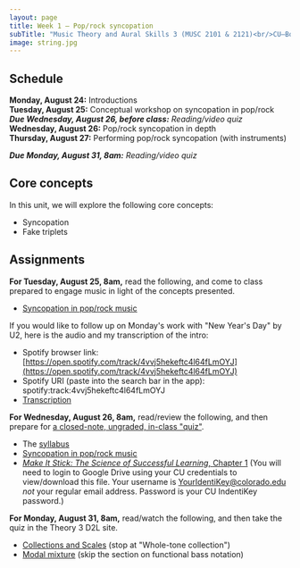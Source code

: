 ```yaml
---
layout: page
title: Week 1 – Pop/rock syncopation
subTitle: "Music Theory and Aural Skills 3 (MUSC 2101 & 2121)<br/>CU–Boulder, Fall 2015<br/>Kris Shaffer, Ph.D. – coordinator"
image: string.jpg
---
```


## Schedule

**Monday, August 24:** Introductions  
**Tuesday, August 25:** Conceptual workshop on syncopation in pop/rock  
***Due Wednesday, August 26, before class:*** *Reading/video quiz*  
**Wednesday, August 26:** Pop/rock syncopation in depth  
**Thursday, August 27:** Performing pop/rock syncopation (with instruments)

***Due Monday, August 31, 8am:*** *Reading/video quiz*

## Core concepts

In this unit, we will explore the following core concepts:

- Syncopation  
- Fake triplets  



## Assignments

**For Tuesday, August 25, 8am,** read the following, and come to class prepared to engage music in light of the concepts presented.

- [Syncopation in pop/rock music](http://openmusictheory.com/syncopation.html)  

If you would like to follow up on Monday's work with "New Year's Day" by U2, here is the audio and my transcription of the intro:

- Spotify browser link: [https://open.spotify.com/track/4vvj5hekeftc4l64fLmOYJ](https://open.spotify.com/track/4vvj5hekeftc4l64fLmOYJ)  
- Spotify URI (paste into the search bar in the app): spotify:track:4vvj5hekeftc4l64fLmOYJ  
- [Transcription](https://drive.google.com/open?id=0B9o4hmKNoi6cRHF5ZldTWTRZT0k)

**For Wednesday, August 26, 8am,** read/review the following, and then prepare for [a closed-note, ungraded, in-class "quiz"](/week1quiz1/).

- The [syllabus](/syllabus/)  
- [Syncopation in pop/rock music](http://openmusictheory.com/syncopation.html)  
- [*Make It Stick: The Science of Successful Learning*, Chapter 1](https://drive.google.com/open?id=0B9o4hmKNoi6cWmJfUE9MNW1RdVU) (You will need to login to Google Drive using your CU credentials to view/download this file. Your username is YourIdentiKey@colorado.edu *not* your regular email address. Password is your CU IndentiKey password.)  

**For Monday, August 31, 8am,** read/watch the following, and then take the quiz in the Theory 3 D2L site.

- [Collections and Scales](http://openmusictheory.com/scales2.html) (stop at "Whole-tone collection")  
- [Modal mixture](http://openmusictheory.com/modalMixture.html) (skip the section on functional bass notation)  

